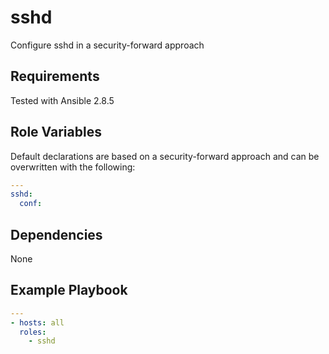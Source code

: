 sshd
========

Configure sshd in a security-forward approach

Requirements
------------

Tested with Ansible 2.8.5

Role Variables
--------------

Default declarations are based on a security-forward approach and can be overwritten with the following:

```yaml
---
sshd:
  conf:

```

Dependencies
------------

None

Example Playbook
----------------

```yaml
---
- hosts: all
  roles:
    - sshd
```